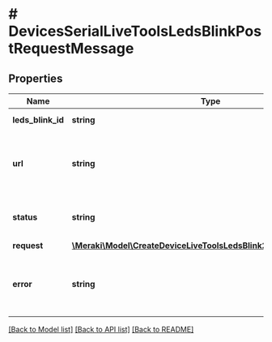 # # DevicesSerialLiveToolsLedsBlinkPostRequestMessage

## Properties

Name | Type | Description | Notes
------------ | ------------- | ------------- | -------------
**leds_blink_id** | **string** | ID of led blink job | [optional]
**url** | **string** | GET this url to check the status of your leds blink request | [optional]
**status** | **string** | Status of the leds blink request | [optional]
**request** | [**\Meraki\Model\CreateDeviceLiveToolsLedsBlink201ResponseRequest**](CreateDeviceLiveToolsLedsBlink201ResponseRequest.md) |  | [optional]
**error** | **string** | An error message for a failed Blink LEDs execution, if present | [optional]

[[Back to Model list]](../../README.md#models) [[Back to API list]](../../README.md#endpoints) [[Back to README]](../../README.md)
